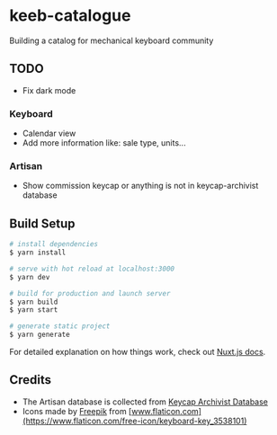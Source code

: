 # keeb-catalogue
Building a catalog for mechanical keyboard community

## TODO
- Fix dark mode

### Keyboard
- Calendar view
- Add more information like: sale type, units...

### Artisan
- Show commission keycap or anything is not in keycap-archivist database

## Build Setup

```bash
# install dependencies
$ yarn install

# serve with hot reload at localhost:3000
$ yarn dev

# build for production and launch server
$ yarn build
$ yarn start

# generate static project
$ yarn generate
```

For detailed explanation on how things work, check out [Nuxt.js docs](https://nuxtjs.org).

## Credits
- The Artisan database is collected from [Keycap Archivist Database](https://github.com/keycap-archivist/database)
- Icons made by [Freepik](https://www.freepik.com) from [www.flaticon.com](https://www.flaticon.com/free-icon/keyboard-key_3538101)
